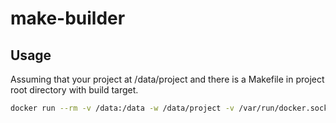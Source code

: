 make-builder
============

Usage
-----

Assuming that your project at /data/project and there is a Makefile in project root directory with build target.

```bash
docker run --rm -v /data:/data -w /data/project -v /var/run/docker.sock:/var/run/docker.sock -v /var/run/docker.pid:/var/run/docker.pid -v /usr/bin/docker:/usr/bin/docker leanlabs/make-builder build
```
